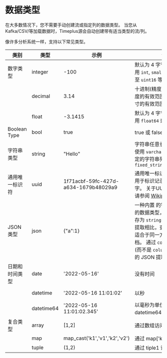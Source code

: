 # 数据类型

在大多数情况下，您不需要手动创建流或指定列的数据类型。 当您从 Kafka/CSV/等加载数据时，Timeplus源会自动创建带有适当类型的流/列。

像许多分析系统一样，支持以下常见类型。

| 类别           | 类型         | 示例                                   | 说明                                                                                                                             | 相关函数                                                               |
| ------------ | ---------- | ------------------------------------ | ------------------------------------------------------------------------------------------------------------------------------ | ------------------------------------------------------------------ |
| 数字类型         | integer    | -100                                 | 默认为 4 字节。 您也可以使用 `int`, `smallint`, `big`, 或甚至 `uint16` 等。                                                                     | [to_int](functions#to_int)                                         |
|              | decimal    | 3.14                                 | 十进制(精度，缩放)。 精确度的有效范围是[1：76]，尺寸的有效范围是[0：精度]                                                                                     | [to_decimal](functions#to_decimal)                                 |
|              | float      | -3.1415                              | 默认为 4 字节。 您也可以使用 `float64` 或 `双倍` 的 8 字节                                                                                       | [to_float](functions#to_float)                                     |
| Boolean Type | bool       | true                                 | true 或 false                                                                                                                   |                                                                    |
| 字符串类型        | string     | "Hello"                              | 字符串任意长度。 您也可以使用 `varchar` 来创建大小固定的字符串列，请使用 `fixed_string(positiveInt)`                                                         | [to_string](functions#to_string), [等。 ](functions#process-text)    |
| 通用唯一标识符      | uuid       | 1f71acbf-59fc-427d-a634-1679b48029a9 | 通用唯一标识符 (UUID) 是用于标识记录的 16 字节数字。 关于UUID的详细信息，请参阅 [Wikipedia](https://en.wikipedia.org/wiki/Universally_unique_identifier)      | [uuid](functions#uuid)                                             |
| JSON 类型      | json       | {"a":1}                              | 一种内置 的针对JSON优化的数据类型，与将 JSON 另存为 `string` 并在查询时动态提取相比，查询性能更好。 适合于同一方案的 JSON 文档。 通过 `column.a` 访问值(而不是 `column:a` 查询时间的 JSON 提取) |                                                                    |
| 日期和时间类型      | date       | '2022-05-16'                         | 没有时间                                                                                                                           | [to_date](functions#to_date), [today](functions#today)             |
|              | datetime   | '2022-05-16 11:01:02'                | 以秒                                                                                                                             | [to _time](functions#to_time), [now](functions#now)                |
|              | datetime64 | '2022-05-16 11:01:02.345'            | 以毫秒为单位, 与 datetime64(3) 相同                                                                                                     | [to _time](functions#to_time), [now 64](functions#now64)           |
| 复合类型         | array      | [1,2]                                | 通过数组访问第一个元素[1]                                                                                                                 | [length](functions#length), [array_concat](functions#array_concat) |
|              | map        | map_cast('k1','v1','k2','v2')        | 通过 map['key1'] 访问密钥                                                                                                            | [map_cast](functions#map_cast)                                     |
|              | tuple      | (1,2)                                | 通过 tiple1 访问第一个元素                                                                                                              |                                                                    |

